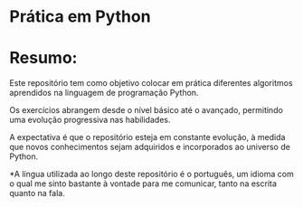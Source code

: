 # Prática em Python

# Resumo:

Este repositório tem como objetivo colocar em prática diferentes algoritmos aprendidos na linguagem de programação Python.

Os exercícios abrangem desde o nível básico até o avançado, permitindo uma evolução progressiva nas habilidades.

A expectativa é que o repositório esteja em constante evolução, à medida que novos conhecimentos sejam adquiridos e incorporados ao universo de Python.

*A língua utilizada ao longo deste repositório é o português, um idioma com o qual me sinto bastante à vontade para me comunicar, tanto na escrita quanto na fala.






